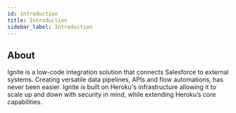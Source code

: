 ```yaml
---
id: introduction
title: Introduction
sidebar_label: Introduction
---
```


## About

Ignite is a low-code integration solution that connects Salesforce to external systems. Creating versatile data pipelines, APIs and flow automations, has never been easier. Ignite is built on Heroku's infrastructure allowing it to scale up and down with security in mind, while extending Heroku’s core capabilities.